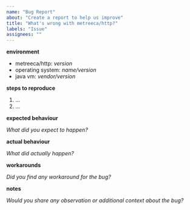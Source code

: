 ```yaml
---
name: "Bug Report"
about: "Create a report to help us improve"
title: "What's wrong with metreeca/http?"
labels: "Issue"
assignees: ""
---
```



**environment**

- metreeca/http: *version*
- operating system: *name/version*
- java vm: *vendor/version*


**steps to reproduce**

1. …
2. …


**expected behaviour**

*What did you expect to happen?*


**actual behaviour**

*What did actually happen?*


**workarounds**

*Did you find any workaround for the bug?*


**notes**

*Would you share any observation or additional context about the bug?*
